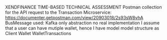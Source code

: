 XENDFINANCE TIME-BASED TECHNICAL ASSESSMENT
Postman collection for the API request to the Transaction Microservice: https://documenter.getpostman.com/view/20903018/2s93sW8vhA
BusMessage used: Kafka only abstraction no real implementation
I assume that a user can have mutiple wallet, hence I have model model structure as
Client
Wallet
WalletTransactions